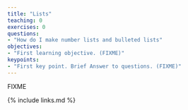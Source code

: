```yaml
---
title: "Lists"
teaching: 0
exercises: 0
questions:
- "How do I make number lists and bulleted lists"
objectives:
- "First learning objective. (FIXME)"
keypoints:
- "First key point. Brief Answer to questions. (FIXME)"
---
```

FIXME

{% include links.md %}

